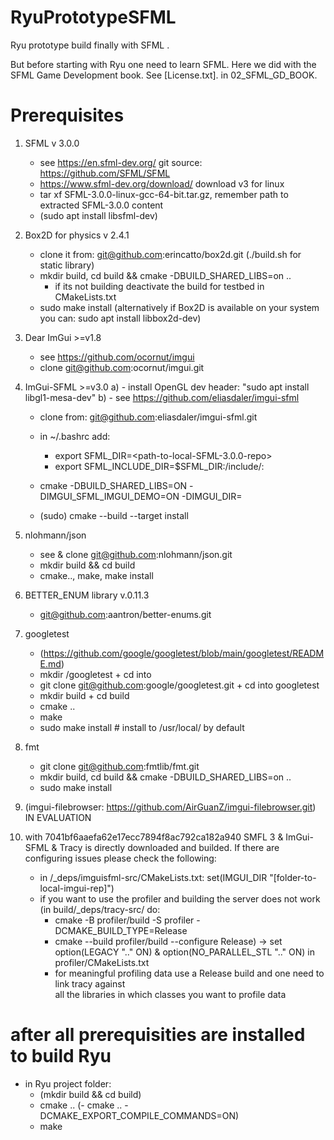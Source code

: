 # RyuPrototypeSFML

Ryu prototype build finally with SFML .

But before starting with Ryu one need to learn SFML. Here we did with the SFML Game Development book.
See [License.txt]. in 02_SFML_GD_BOOK.

# Prerequisites

1. SFML v 3.0.0
    - see https://en.sfml-dev.org/ git source: https://github.com/SFML/SFML
    - https://www.sfml-dev.org/download/ download v3 for linux
    - tar xf SFML-3.0.0-linux-gcc-64-bit.tar.gz, remember path to extracted SFML-3.0.0 content
    - (sudo apt install libsfml-dev)
2. Box2D for physics v 2.4.1
    - clone it from: git@github.com:erincatto/box2d.git
     (./build.sh for static library)
    - mkdir build, cd build && cmake -DBUILD_SHARED_LIBS=on ..
        - if its not building deactivate the build for testbed in CMakeLists.txt     
    - sudo make install
    (alternatively  if Box2D is available on your system you can: sudo apt install libbox2d-dev)
3. Dear ImGui >=v1.8
    - see https://github.com/ocornut/imgui
    - clone git@github.com:ocornut/imgui.git    
4. ImGui-SFML >=v3.0
 a) - install OpenGL dev header: "sudo apt install libgl1-mesa-dev"
 b)  - see https://github.com/eliasdaler/imgui-sfml
     - clone from: git@github.com:eliasdaler/imgui-sfml.git
     - in ~/.bashrc add: 
        - export SFML_DIR=<path-to-local-SFML-3.0.0-repo>
        - export SFML_INCLUDE_DIR=$SFML_DIR:/include/:
        
     - cmake <path-to-local-ImGui-SFML-repo>  -DBUILD_SHARED_LIBS=ON -DIMGUI_SFML_IMGUI_DEMO=ON -DIMGUI_DIR=<path-to-local-imgui-repo>
     - (sudo) cmake --build <path-to-ImGui-SFML-repo-build-folder>  --target install
5. nlohmann/json
    - see & clone git@github.com:nlohmann/json.git
    - mkdir build && cd build
    - cmake.., make, make install
6. BETTER_ENUM library v.0.11.3
    - git@github.com:aantron/better-enums.git
7. googletest
    - (https://github.com/google/googletest/blob/main/googletest/README.md)
    - mkdir <somewhere-in-home>/googletest + cd into <somewhere>
    - git clone git@github.com:google/googletest.git + cd into googletest
    - mkdir build + cd build
    - cmake ..
    - make
    - sudo make install # install to /usr/local/ by default
8. fmt
    - git clone git@github.com:fmtlib/fmt.git
    - mkdir build, cd build && cmake -DBUILD_SHARED_LIBS=on ..
    - sudo make install
9. (imgui-filebrowser: https://github.com/AirGuanZ/imgui-filebrowser.git) IN EVALUATION

10. with 7041bf6aaefa62e17ecc7894f8ac792ca182a940 SMFL 3 & ImGui-SFML & Tracy is directly downloaded and builded. If there are configuring issues please check the following:
      - in /_deps/imguisfml-src/CMakeLists.txt: set(IMGUI_DIR "[folder-to-local-imgui-rep]")
      - if you want to use the profiler and building the server does not work 
      (in build/_deps/tracy-src/ do: 
         - cmake -B profiler/build -S profiler -DCMAKE_BUILD_TYPE=Release
         - cmake --build profiler/build --configure Release)
         -> set option(LEGACY ".." ON) & option(NO_PARALLEL_STL ".." ON) in  
         profiler/CMakeLists.txt
         - for meaningful profiling data use a Release build and one need to link tracy against  
         all the libraries in which classes you want to profile data
# after all prerequisities are installed to build Ryu
- in Ryu project folder:
    - (mkdir build && cd build)
    - cmake ..
    (- cmake .. -DCMAKE_EXPORT_COMPILE_COMMANDS=ON)
    - make
    

